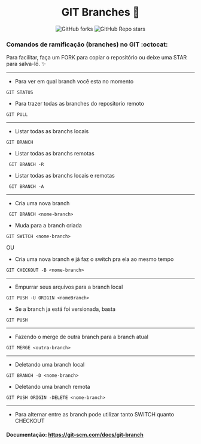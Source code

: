 # <div align="center"> GIT Branches  :memo:  </div>
<div align="center"> <img alt="GitHub forks" src="https://img.shields.io/github/forks/tayhsn/git-branchs?logoColor=black&style=social"> <img alt="GitHub Repo stars" src="https://img.shields.io/github/stars/tayhsn/git-branchs?logoColor=green&style=social"> </div>

### Comandos de ramificação (branches) no GIT :octocat:

 Para facilitar, faça um FORK para copiar o repositório ou deixe uma STAR para salva-ló. ✨

<hr>

* Para ver em qual branch você esta no momento

``` GIT STATUS ```

* Para trazer todas as branches do repositorio remoto

```GIT PULL ```

<hr>

* Listar todas as branchs locais

``` GIT BRANCH ```

* Listar todas as branchs remotas

``` GIT BRANCH -R```

* Listar todas as branchs locais e remotas

``` GIT BRANCH -A```

<hr>

* Cria uma nova branch

``` GIT BRANCH <nome-branch>```

* Muda para a branch criada

``` GIT SWITCH <nome-branch> ```

OU 

* Cria uma nova branch e já faz o switch pra ela ao mesmo tempo

``` GIT CHECKOUT -B <nome-branch> ```

<hr>

* Empurrar seus arquivos para a branch local

``` GIT PUSH -U ORIGIN <nomeBranch> ```

* Se a branch ja está foi versionada, basta 

``` GIT PUSH ```

<hr>

* Fazendo o merge de outra branch para a branch atual

``` GIT MERGE <outra-branch> ```

<hr>

* Deletando uma branch local

``` GIT BRANCH -D <nome-branch> ```

* Deletando uma branch remota

``` GIT PUSH ORIGIN -DELETE <nome-branch> ```

<hr>

* Para alternar entre as branch pode utilizar tanto SWITCH quanto CHECKOUT 

#### Documentação: https://git-scm.com/docs/git-branch
